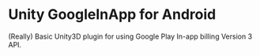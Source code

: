 Unity GoogleInApp for Android
=============================

(Really) Basic Unity3D plugin for using Google Play In-app billing Version 3 API.
